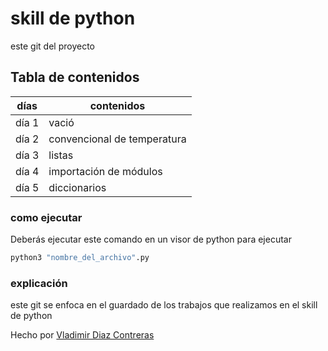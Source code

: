 
# skill  de python   
este git del proyecto  

## Tabla de contenidos
| días |contenidos  |
|--|--|
| día 1 |vació   
| día 2 |convencional de temperatura      
| día 3 |listas     
| día 4 |importación de módulos        
| día 5 | diccionarios        



### como ejecutar 
Deberás ejecutar este comando en un visor de python  para ejecutar  

```bash
python3 "nombre_del_archivo".py
```

### explicación  
este git   se enfoca en el guardado de los trabajos que realizamos en el skill de python 


Hecho por [Vladimir Diaz Contreras](https://github.com/VladimirDiazContreras)  
